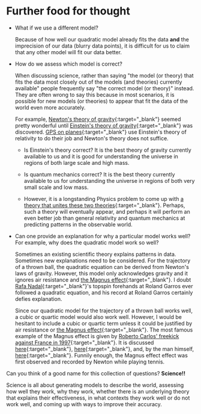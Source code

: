# Further food for thought

- What if we use a different model?

  Because of how well our quadratic model already fits the data
  **and** the imprecision of our data (blurry data points),
  it is difficult for us to claim that any
  other model will fit our data better.

- How do we assess which model is correct?

  When discussing science, rather than saying "the model (or theory) that fits
  the data most closely out of the models (and theories) currently available"
  people frequently say "the correct model (or theory)" instead.
  They are often wrong to say this because in most scenarios,
  it is possible for new models (or theories) to appear
  that fit the data of the world even more accurately.

  For example,
  [Newton's theory of gravity](https://en.wikipedia.org/wiki/Newton%27s_law_of_universal_gravitation){:target="_blank"}
  seemed pretty wonderful until [Einstein's theory of gravity](https://en.wikipedia.org/wiki/General_relativity){:target="_blank"}
  was discovered.
  [GPS on planes](https://en.wikipedia.org/wiki/Global_Positioning_System#Relativistic_corrections){:target="_blank"}
  use Einstein's theory of relativity to do their job and Newton's theory does not suffice.

  - Is Einstein's theory correct?
    It is the best theory of gravity currently available to us and
    it is good for understanding the universe in regions of both large scale and high mass.

  - Is quantum mechanics correct?
    It is the best theory currently available to us
    for understanding the universe in regions of both very small scale and low mass.

  - However, it is a longstanding Physics problem to come up with
    [a theory that unites these two theories](https://en.wikipedia.org/wiki/Theory_of_everything){:target="_blank"}.
    Perhaps, such a theory will eventually appear, and perhaps it will perform an even better job than
    general relativity and quantum mechanics at predicting patterns in the observable world.

- Can one provide an explanation for why a particular model works well?
  For example, why does the quadratic model work so well?

  Sometimes an existing scientific theory explains patterns in data.
  Sometimes new explanations need to be considered.
  For the trajectory of a thrown ball,
  the quadratic equation can be derived from Newton's laws of gravity.
  However, this model only acknowledges gravity and it ignores air resistance and
  [the Magnus effect](https://en.wikipedia.org/wiki/Magnus_effect){:target="_blank"}.
  I doubt [Rafa Nadal](https://en.wikipedia.org/wiki/Rafael_Nadal_at_the_French_Open){:target="_blank"}'s
  topspin forehands at Roland Garros ever followed a quadratic equation,
  and his record at Roland Garros certainly defies explanation.

  Since our quadratic model for the trajectory of a thrown ball works well,
  a cubic or quartic model would also work well. However, I would be hesitant
  to include a cubic or quartic term unless it could be justified by air resistance or
  [the Magnus effect](https://en.wikipedia.org/wiki/Magnus_effect){:target="_blank"}.
  The most famous example of the Magnus effect is given by
  [Roberto Carlos' freekick against France in 1997](https://youtu.be/WLgMRyRjVrI?si=vKF4q99AeZegD6q7){:target="_blank"}.
  It is discussed [here](https://youtu.be/m57cimnJ7fc?si=Zq7d35zqTbcq1Uud){:target="_blank"},
  [here](https://www.espn.com/soccer/story/_/id/37475858/physics-impossible-strike){:target="_blank"},
  and, by the man himself, [here](https://youtu.be/lZPEZie3eCk?si=eR6Gwf8T7vv9g5Jv){:target="_blank"}.
  Funnily enough, the Magnus effect effect was first observed and recorded by Newton while playing tennis.

Can you think of a good name for this collection of questions?
**Science!!**

Science is all about generating models to describe the world,
assessing how well they work, why they work,
whether there is an underlying theory that explains their effectiveness,
in what contexts they work well or do not work well,
and coming up with ways to improve their accuracy.

